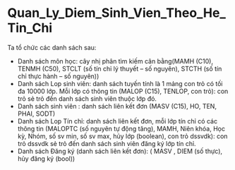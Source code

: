 # Quan_Ly_Diem_Sinh_Vien_Theo_He_Tin_Chi
Ta tổ chức các danh sách sau: 
- Danh sách môn học: cây nhị phân tìm kiếm cân bằng(MAMH (C10), TENMH (C50), STCLT (số tín chỉ lý thuyết – số nguyên), STCTH (số tín chỉ thực hành – số nguyên))
- Danh sách Lop sinh viên: danh sách tuyến tính là 1 mảng con trỏ có tối đa 10000 lớp. Mỗi lớp có thông tin (MALOP (C15), TENLOP, con trỏ): con trỏ sẻ trỏ đến danh sách sinh viên thuộc lớp đó.
- Danh sách sinh viên : danh sách liên kết đơn (MASV (C15), HO, TEN,  PHAI, SODT)
- Danh sách Lop Tín chỉ: danh sách liên kết đơn, mỗi lớp tín chỉ có các thông tin (MALOPTC (số nguyên tự động tăng),  MAMH, Niên khóa, Học kỳ, Nhóm, số sv min, số sv max, hủy lớp (boolean), con trỏ dssvdk): con trỏ dssvdk sẻ trỏ đến danh sách sinh viên  đăng ký lớp tín chỉ.
- Danh sách Đăng ký (danh sách liên kết đơn): ( MASV ,   DIEM (số thực), hủy đăng ký (bool))
